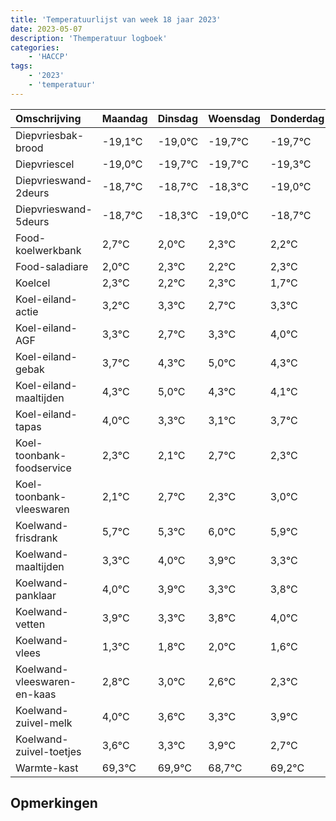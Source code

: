 ```yaml
---
title: 'Temperatuurlijst van week 18 jaar 2023'
date: 2023-05-07
description: 'Themperatuur logboek'
categories:
    - 'HACCP'
tags:
    - '2023'
    - 'temperatuur'
---
```

|Omschrijving|Maandag|Dinsdag|Woensdag|Donderdag|Vrijdag|Zaterdag|Zondag|
|:---|:---|:---|:---|:---|:---|:---|:---|
|Diepvriesbak-brood|-19,1°C|-19,0°C|-19,7°C|-19,7°C|-19,3°C|-20,0°C|-19,7°C|
|Diepvriescel|-19,0°C|-19,7°C|-19,7°C|-19,3°C|-20,0°C|-19,7°C|-19,8°C|
|Diepvrieswand-2deurs|-18,7°C|-18,7°C|-18,3°C|-19,0°C|-18,7°C|-18,8°C|-18,7°C|
|Diepvrieswand-5deurs|-18,7°C|-18,3°C|-19,0°C|-18,7°C|-18,8°C|-18,7°C|-19,3°C|
|Food-koelwerkbank|2,7°C|2,0°C|2,3°C|2,2°C|2,3°C|1,7°C|2,3°C|
|Food-saladiare|2,0°C|2,3°C|2,2°C|2,3°C|1,7°C|2,3°C|3,0°C|
|Koelcel|2,3°C|2,2°C|2,3°C|1,7°C|2,3°C|3,0°C|2,3°C|
|Koel-eiland-actie|3,2°C|3,3°C|2,7°C|3,3°C|4,0°C|3,3°C|3,1°C|
|Koel-eiland-AGF|3,3°C|2,7°C|3,3°C|4,0°C|3,3°C|3,1°C|3,7°C|
|Koel-eiland-gebak|3,7°C|4,3°C|5,0°C|4,3°C|4,1°C|4,7°C|4,3°C|
|Koel-eiland-maaltijden|4,3°C|5,0°C|4,3°C|4,1°C|4,7°C|4,3°C|5,0°C|
|Koel-eiland-tapas|4,0°C|3,3°C|3,1°C|3,7°C|3,3°C|4,0°C|3,9°C|
|Koel-toonbank-foodservice|2,3°C|2,1°C|2,7°C|2,3°C|3,0°C|2,9°C|2,3°C|
|Koel-toonbank-vleeswaren|2,1°C|2,7°C|2,3°C|3,0°C|2,9°C|2,3°C|2,8°C|
|Koelwand-frisdrank|5,7°C|5,3°C|6,0°C|5,9°C|5,3°C|5,8°C|6,0°C|
|Koelwand-maaltijden|3,3°C|4,0°C|3,9°C|3,3°C|3,8°C|4,0°C|3,6°C|
|Koelwand-panklaar|4,0°C|3,9°C|3,3°C|3,8°C|4,0°C|3,6°C|3,3°C|
|Koelwand-vetten|3,9°C|3,3°C|3,8°C|4,0°C|3,6°C|3,3°C|3,9°C|
|Koelwand-vlees|1,3°C|1,8°C|2,0°C|1,6°C|1,3°C|1,9°C|0,7°C|
|Koelwand-vleeswaren-en-kaas|2,8°C|3,0°C|2,6°C|2,3°C|2,9°C|1,7°C|2,2°C|
|Koelwand-zuivel-melk|4,0°C|3,6°C|3,3°C|3,9°C|2,7°C|3,2°C|3,3°C|
|Koelwand-zuivel-toetjes|3,6°C|3,3°C|3,9°C|2,7°C|3,2°C|3,3°C|3,0°C|
|Warmte-kast|69,3°C|69,9°C|68,7°C|69,2°C|69,3°C|69,0°C|68,3°C|

## Opmerkingen


